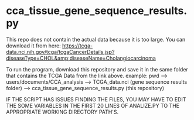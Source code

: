 # cca_tissue_gene_sequence_results.py
This repo does not contain the actual data because it is too large.
You can download it from here: https://tcga-data.nci.nih.gov/tcga/tcgaCancerDetails.jsp?diseaseType=CHOL&amp;diseaseName=Cholangiocarcinoma

To run the program, download this repository and save it in the same folder that contains the TCGA Data from the link above.
example: pwd --> users/documents/CCA_analysis
                  --> TCGA_data.nci (gene sequence results folder)
                  --> cca_tissue_gene_sequence_results.py (this repository)

IF THE SCRIPT HAS ISSUES FINDING THE FILES, YOU MAY HAVE TO EDIT THE SOME VARIABLES IN THE FIRST 20 LINES OF ANALIZE.PY TO THE
APPROPRIATE WORKING DIRECTORY PATH'S.